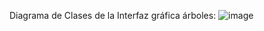 Diagrama de Clases de la Interfaz gráfica árboles:
![image](https://github.com/user-attachments/assets/7ccf6ae6-6e68-41e7-85c0-b7939c0a9e6a)
